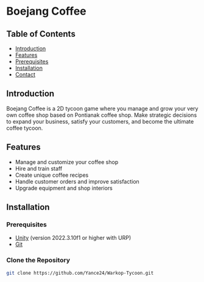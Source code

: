 # Boejang Coffee
 
## Table of Contents
- [Introduction](#introduction)
- [Features](#features)
- [Prerequisites](#Prerequisites)
- [Installation](#installation)
- [Contact](#contact)

## Introduction

Boejang Coffee is a 2D tycoon game where you manage and grow your very own coffee shop based on Pontianak coffee shop.
Make strategic decisions to expand your business, satisfy your customers, and become the ultimate coffee tycoon.

## Features
- Manage and customize your coffee shop
- Hire and train staff
- Create unique coffee recipes
- Handle customer orders and improve satisfaction
- Upgrade equipment and shop interiors

## Installation

### Prerequisites
- [Unity](https://unity.com/) (version 2022.3.10f1 or higher with URP)
- [Git](https://git-scm.com/)

### Clone the Repository

```bash
git clone https://github.com/Yance24/Warkop-Tycoon.git